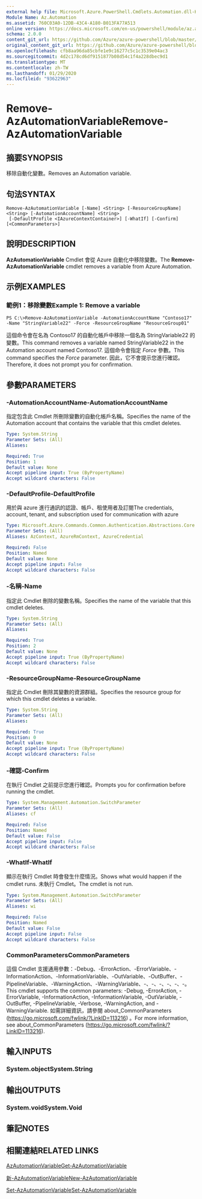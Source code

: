 ```yaml
---
external help file: Microsoft.Azure.PowerShell.Cmdlets.Automation.dll-Help.xml
Module Name: Az.Automation
ms.assetid: 760C03A0-12DB-43C4-A180-B013FA77A513
online version: https://docs.microsoft.com/en-us/powershell/module/az.automation/remove-azautomationvariable
schema: 2.0.0
content_git_url: https://github.com/Azure/azure-powershell/blob/master/src/Automation/Automation/help/Remove-AzAutomationVariable.md
original_content_git_url: https://github.com/Azure/azure-powershell/blob/master/src/Automation/Automation/help/Remove-AzAutomationVariable.md
ms.openlocfilehash: cfb8aa96da85cbfe1e9c16277c5c1c3539e04ac3
ms.sourcegitcommit: 4d2c178cd6df9151877b08d54c1f4a228dbec9d1
ms.translationtype: MT
ms.contentlocale: zh-TW
ms.lasthandoff: 01/29/2020
ms.locfileid: "93622963"
---
```

# <span data-ttu-id="5b0e8-101">Remove-AzAutomationVariable</span><span class="sxs-lookup"><span data-stu-id="5b0e8-101">Remove-AzAutomationVariable</span></span>

## <span data-ttu-id="5b0e8-102">摘要</span><span class="sxs-lookup"><span data-stu-id="5b0e8-102">SYNOPSIS</span></span>
<span data-ttu-id="5b0e8-103">移除自動化變數。</span><span class="sxs-lookup"><span data-stu-id="5b0e8-103">Removes an Automation variable.</span></span>

## <span data-ttu-id="5b0e8-104">句法</span><span class="sxs-lookup"><span data-stu-id="5b0e8-104">SYNTAX</span></span>

```
Remove-AzAutomationVariable [-Name] <String> [-ResourceGroupName] <String> [-AutomationAccountName] <String>
 [-DefaultProfile <IAzureContextContainer>] [-WhatIf] [-Confirm] [<CommonParameters>]
```

## <span data-ttu-id="5b0e8-105">說明</span><span class="sxs-lookup"><span data-stu-id="5b0e8-105">DESCRIPTION</span></span>
<span data-ttu-id="5b0e8-106">**AzAutomationVariable** Cmdlet 會從 Azure 自動化中移除變數。</span><span class="sxs-lookup"><span data-stu-id="5b0e8-106">The **Remove-AzAutomationVariable** cmdlet removes a variable from Azure Automation.</span></span>

## <span data-ttu-id="5b0e8-107">示例</span><span class="sxs-lookup"><span data-stu-id="5b0e8-107">EXAMPLES</span></span>

### <span data-ttu-id="5b0e8-108">範例1：移除變數</span><span class="sxs-lookup"><span data-stu-id="5b0e8-108">Example 1: Remove a variable</span></span>
```
PS C:\>Remove-AzAutomationVariable -AutomationAccountName "Contoso17" -Name "StringVariable22" -Force -ResourceGroupName "ResourceGroup01"
```

<span data-ttu-id="5b0e8-109">這個命令會在名為 Contoso17 的自動化帳戶中移除一個名為 StringVariable22 的變數。</span><span class="sxs-lookup"><span data-stu-id="5b0e8-109">This command removes a variable named StringVariable22 in the Automation account named Contoso17.</span></span>
<span data-ttu-id="5b0e8-110">這個命令會指定 *Force* 參數。</span><span class="sxs-lookup"><span data-stu-id="5b0e8-110">This command specifies the *Force* parameter.</span></span>
<span data-ttu-id="5b0e8-111">因此，它不會提示您進行確認。</span><span class="sxs-lookup"><span data-stu-id="5b0e8-111">Therefore, it does not prompt you for confirmation.</span></span>

## <span data-ttu-id="5b0e8-112">參數</span><span class="sxs-lookup"><span data-stu-id="5b0e8-112">PARAMETERS</span></span>

### <span data-ttu-id="5b0e8-113">-AutomationAccountName</span><span class="sxs-lookup"><span data-stu-id="5b0e8-113">-AutomationAccountName</span></span>
<span data-ttu-id="5b0e8-114">指定包含此 Cmdlet 所刪除變數的自動化帳戶名稱。</span><span class="sxs-lookup"><span data-stu-id="5b0e8-114">Specifies the name of the Automation account that contains the variable that this cmdlet deletes.</span></span>

```yaml
Type: System.String
Parameter Sets: (All)
Aliases:

Required: True
Position: 1
Default value: None
Accept pipeline input: True (ByPropertyName)
Accept wildcard characters: False
```

### <span data-ttu-id="5b0e8-115">-DefaultProfile</span><span class="sxs-lookup"><span data-stu-id="5b0e8-115">-DefaultProfile</span></span>
<span data-ttu-id="5b0e8-116">用於與 azure 進行通訊的認證、帳戶、租使用者及訂閱</span><span class="sxs-lookup"><span data-stu-id="5b0e8-116">The credentials, account, tenant, and subscription used for communication with azure</span></span>

```yaml
Type: Microsoft.Azure.Commands.Common.Authentication.Abstractions.Core.IAzureContextContainer
Parameter Sets: (All)
Aliases: AzContext, AzureRmContext, AzureCredential

Required: False
Position: Named
Default value: None
Accept pipeline input: False
Accept wildcard characters: False
```

### <span data-ttu-id="5b0e8-117">-名稱</span><span class="sxs-lookup"><span data-stu-id="5b0e8-117">-Name</span></span>
<span data-ttu-id="5b0e8-118">指定此 Cmdlet 刪除的變數名稱。</span><span class="sxs-lookup"><span data-stu-id="5b0e8-118">Specifies the name of the variable that this cmdlet deletes.</span></span>

```yaml
Type: System.String
Parameter Sets: (All)
Aliases:

Required: True
Position: 2
Default value: None
Accept pipeline input: True (ByPropertyName)
Accept wildcard characters: False
```

### <span data-ttu-id="5b0e8-119">-ResourceGroupName</span><span class="sxs-lookup"><span data-stu-id="5b0e8-119">-ResourceGroupName</span></span>
<span data-ttu-id="5b0e8-120">指定此 Cmdlet 刪除其變數的資源群組。</span><span class="sxs-lookup"><span data-stu-id="5b0e8-120">Specifies the resource group for which this cmdlet deletes a variable.</span></span>

```yaml
Type: System.String
Parameter Sets: (All)
Aliases:

Required: True
Position: 0
Default value: None
Accept pipeline input: True (ByPropertyName)
Accept wildcard characters: False
```

### <span data-ttu-id="5b0e8-121">-確認</span><span class="sxs-lookup"><span data-stu-id="5b0e8-121">-Confirm</span></span>
<span data-ttu-id="5b0e8-122">在執行 Cmdlet 之前提示您進行確認。</span><span class="sxs-lookup"><span data-stu-id="5b0e8-122">Prompts you for confirmation before running the cmdlet.</span></span>

```yaml
Type: System.Management.Automation.SwitchParameter
Parameter Sets: (All)
Aliases: cf

Required: False
Position: Named
Default value: False
Accept pipeline input: False
Accept wildcard characters: False
```

### <span data-ttu-id="5b0e8-123">-WhatIf</span><span class="sxs-lookup"><span data-stu-id="5b0e8-123">-WhatIf</span></span>
<span data-ttu-id="5b0e8-124">顯示在執行 Cmdlet 時會發生什麼情況。</span><span class="sxs-lookup"><span data-stu-id="5b0e8-124">Shows what would happen if the cmdlet runs.</span></span>
<span data-ttu-id="5b0e8-125">未執行 Cmdlet。</span><span class="sxs-lookup"><span data-stu-id="5b0e8-125">The cmdlet is not run.</span></span>

```yaml
Type: System.Management.Automation.SwitchParameter
Parameter Sets: (All)
Aliases: wi

Required: False
Position: Named
Default value: False
Accept pipeline input: False
Accept wildcard characters: False
```

### <span data-ttu-id="5b0e8-126">CommonParameters</span><span class="sxs-lookup"><span data-stu-id="5b0e8-126">CommonParameters</span></span>
<span data-ttu-id="5b0e8-127">這個 Cmdlet 支援通用參數：-Debug、-ErrorAction、-ErrorVariable、-InformationAction、-InformationVariable、-OutVariable、-OutBuffer、-PipelineVariable、-WarningAction、-WarningVariable、-、-、-、-、-、-。</span><span class="sxs-lookup"><span data-stu-id="5b0e8-127">This cmdlet supports the common parameters: -Debug, -ErrorAction, -ErrorVariable, -InformationAction, -InformationVariable, -OutVariable, -OutBuffer, -PipelineVariable, -Verbose, -WarningAction, and -WarningVariable.</span></span> <span data-ttu-id="5b0e8-128">如需詳細資訊，請參閱 about_CommonParameters (https://go.microsoft.com/fwlink/?LinkID=113216) 。</span><span class="sxs-lookup"><span data-stu-id="5b0e8-128">For more information, see about_CommonParameters (https://go.microsoft.com/fwlink/?LinkID=113216).</span></span>

## <span data-ttu-id="5b0e8-129">輸入</span><span class="sxs-lookup"><span data-stu-id="5b0e8-129">INPUTS</span></span>

### <span data-ttu-id="5b0e8-130">System.object</span><span class="sxs-lookup"><span data-stu-id="5b0e8-130">System.String</span></span>

## <span data-ttu-id="5b0e8-131">輸出</span><span class="sxs-lookup"><span data-stu-id="5b0e8-131">OUTPUTS</span></span>

### <span data-ttu-id="5b0e8-132">System.void</span><span class="sxs-lookup"><span data-stu-id="5b0e8-132">System.Void</span></span>

## <span data-ttu-id="5b0e8-133">筆記</span><span class="sxs-lookup"><span data-stu-id="5b0e8-133">NOTES</span></span>

## <span data-ttu-id="5b0e8-134">相關連結</span><span class="sxs-lookup"><span data-stu-id="5b0e8-134">RELATED LINKS</span></span>

[<span data-ttu-id="5b0e8-135">AzAutomationVariable</span><span class="sxs-lookup"><span data-stu-id="5b0e8-135">Get-AzAutomationVariable</span></span>](./Get-AzAutomationVariable.md)

[<span data-ttu-id="5b0e8-136">新-AzAutomationVariable</span><span class="sxs-lookup"><span data-stu-id="5b0e8-136">New-AzAutomationVariable</span></span>](./New-AzAutomationVariable.md)

[<span data-ttu-id="5b0e8-137">Set-AzAutomationVariable</span><span class="sxs-lookup"><span data-stu-id="5b0e8-137">Set-AzAutomationVariable</span></span>](./Set-AzAutomationVariable.md)


